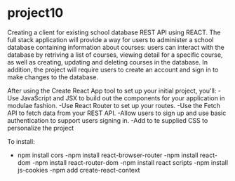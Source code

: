 # project10
 
Creating a client for existing school database REST API using REACT. The full stack application will provide a way for users to administer a school database containing information about courses: users can interact with the database by retriving a list of courses, viewing detail for a specific course, as well as creating, updating and deleting courses in the database. In addition, the project will require users to create an account and sign in to make changes to the database.

After using the Create React App tool to set up your initial project, you'll:
-Use JavaScript and JSX to build out the components for your application in modulae fashion.
-Use React Router to set up your routes.
-Use the Fetch API to fetch data from your REST API.
-Allow users to sign up and use basic authentication to support users signing in.
-Add to te supplied CSS to personalize the project

To install:
- npm install cors
-npm install react-browser-router
-npm install react-dom
-npm install react-router-dom
-npm install react scripts
-npm install js-cookies
-npm add create-react-context
